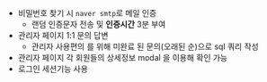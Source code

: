 - 비밀번호 찾기 시 `naver smtp`로 메일 인증
  - 랜덤 인증문자 전송 및 **인증시간** 3분 부여
- 관리자 페이지 1:1 문의 답변
  - 관리자 사용편의 를 위해 미완료 된 문의(오래된 순)으로 sql 쿼리 작성
-  관리자 페이지 각 회원들의 상세정보 modal 을 이용해 확인 가능
- 로그인 세션기능 사용
